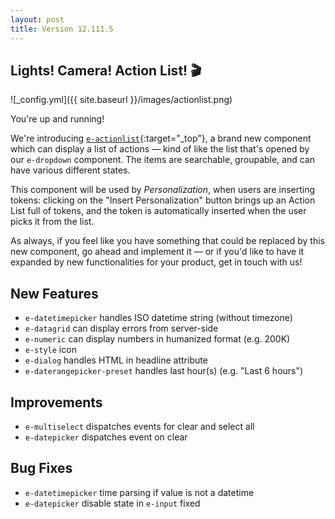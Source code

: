 ```yaml
---
layout: post
title: Version 12.111.5
---
```


## Lights! Camera! Action List! 🎬

![_config.yml]({{ site.baseurl }}/images/actionlist.png)

You're up and running!

We're introducing [`e-actionlist`](https://redirector.eservice.emarsys.net/ui/latest/doc/actionlist.html){:target="_top"}, a brand new component which can display a list of actions — kind of like the list that's opened by our `e-dropdown` component. The items are searchable, groupable, and can have various different states.

This component will be used by _Personalization_, when users are inserting tokens: clicking on the "Insert Personalization" button brings up an Action List full of tokens, and the token is automatically inserted when the user picks it from the list.

As always, if you feel like you have something that could be replaced by this new component, go ahead and implement it — or if you'd like to have it expanded by new functionalities for your product, get in touch with us!

## New Features
- `e-datetimepicker` handles ISO datetime string (without timezone)
- `e-datagrid` can display errors from server-side
- `e-numeric` can display numbers in humanized format (e.g. 200K)
- `e-style` icon
- `e-dialog` handles HTML in headline attribute
- `e-daterangepicker-preset` handles last hour(s) (e.g. "Last 6 hours")

## Improvements
- `e-multiselect` dispatches events for clear and select all
- `e-datepicker` dispatches event on clear

## Bug Fixes
- `e-datetimepicker` time parsing if value is not a datetime
- `e-datepicker` disable state in `e-input` fixed
